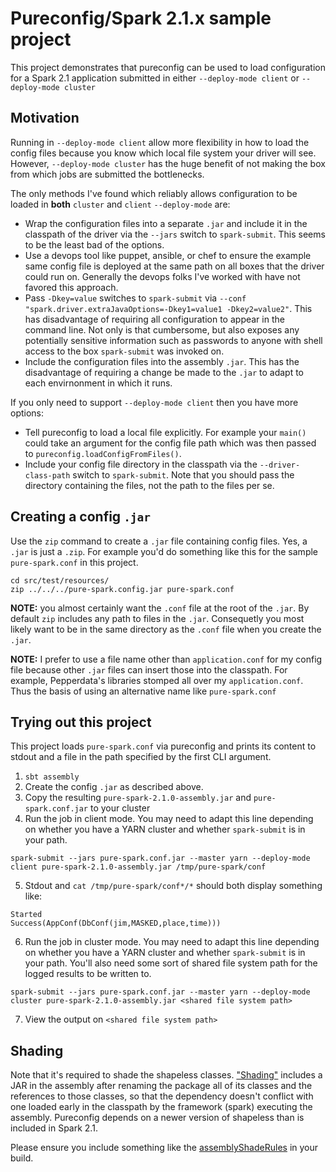# Pureconfig/Spark 2.1.x sample project

This project demonstrates that pureconfig can be used to load configuration for a Spark 2.1 application submitted in either `--deploy-mode client` or `--deploy-mode cluster`

## Motivation

Running in `--deploy-mode client` allow more flexibility in how to load the config files because you know which local file system your driver will see. However, `--deploy-mode cluster` has the huge benefit of not making the box from which jobs are submitted the bottlenecks.

The only methods I've found which reliably allows configuration to be loaded in **both** `cluster` and `client` `--deploy-mode` are:
- Wrap the configuration files into a separate `.jar` and include it in the classpath of the driver via the `--jars` switch to `spark-submit`. This seems to be the least bad of the options.
- Use a devops tool like puppet, ansible, or chef to ensure the example same config file is deployed at the same path on all boxes that the driver could run on. Generally the devops folks I've worked with have not favored this approach.
- Pass `-Dkey=value` switches to `spark-submit` via `--conf "spark.driver.extraJavaOptions=-Dkey1=value1 -Dkey2=value2"`. This has disadvantage of requiring all configuration to appear in the command line. Not only is that cumbersome, but also exposes any potentially sensitive information such as passwords to anyone with shell access to the box `spark-submit` was invoked on.
- Include the configuration files into the assembly `.jar`. This has the disadvantage of requiring a change be made to the `.jar` to adapt to each envirnonment in which it runs. 

If you only need to support `--deploy-mode client` then you have more options:
- Tell pureconfig to load a local file explicitly. For example your `main()` could take an argument for the config file path which was then passed to `pureconfig.loadConfigFromFiles()`.
- Include your config file directory in the classpath via the `--driver-class-path` switch to `spark-submit`. Note that you should pass the directory containing the files, not the path to the files per se.

## Creating a config `.jar`

Use the `zip` command to create a `.jar` file containing config files. Yes, a `.jar` is just a `.zip`. For example you'd do something like this for the sample `pure-spark.conf` in this project.

```
cd src/test/resources/
zip ../../../pure-spark.config.jar pure-spark.conf
```

**NOTE:** you almost certainly want the `.conf` file at the root of the `.jar`. By default `zip` includes any path to files in the `.jar`. Consequetly you most likely want to be in the same directory as the `.conf` file when you create the `.jar`.

**NOTE:** I prefer to use a file name other than `application.conf` for my config file because other `.jar` files can insert those into the classpath. For example, Pepperdata's libraries stomped all over my `application.conf`. Thus the basis of using an alternative name like `pure-spark.conf`

## Trying out this project

This project loads `pure-spark.conf` via pureconfig and prints its content to stdout and a file in the path specified by the first CLI argument.

1. `sbt assembly`
2. Create the config `.jar` as described above.
3. Copy the resulting `pure-spark-2.1.0-assembly.jar` and `pure-spark.conf.jar` to your cluster
4. Run the job in client mode. You may need to adapt this line depending on whether you have a YARN cluster and whether `spark-submit` is in your path.
```
spark-submit --jars pure-spark.conf.jar --master yarn --deploy-mode client pure-spark-2.1.0-assembly.jar /tmp/pure-spark/conf
```
5. Stdout and `cat /tmp/pure-spark/conf*/*` should both display something like:
```
Started
Success(AppConf(DbConf(jim,MASKED,place,time)))
```
6. Run the job in cluster mode. You may need to adapt this line depending on whether you have a YARN cluster and whether `spark-submit` is in your path. You'll also need some sort of shared file system path for the logged results to be written to.
```
spark-submit --jars pure-spark.conf.jar --master yarn --deploy-mode cluster pure-spark-2.1.0-assembly.jar <shared file system path>
```
7. View the output on `<shared file system path>`

## Shading

Note that it's required to shade the shapeless classes. ["Shading"](https://softwareengineering.stackexchange.com/a/351091/124277) includes a JAR in the assembly after renaming the package all of its classes and the references to those classes, so that the dependency doesn't conflict with one loaded early in the classpath by the framework (spark) executing the assembly. Pureconfig depends on a newer version of shapeless than is included in Spark 2.1. 

Please ensure you include something like the [assemblyShadeRules](https://github.com/leifwickland/pure-spark-2.1/blob/1f642231e29403a952ba9dbddc049b1fa3c429c8/build.sbt#L15) in your build.
